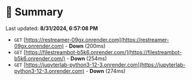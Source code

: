 # 📖 Summary
Last updated: **8/31/2024, 6:57:08 PM**

- `GET` [https://restreamer-09gx.onrender.com](https://restreamer-09gx.onrender.com) - **Down** (200ms)
- `GET` [https://filestreambot-b5k6.onrender.com/](https://filestreambot-b5k6.onrender.com/) - **Down** (254ms)
- `GET` [https://jupyterlab-python3-12-3.onrender.com](https://jupyterlab-python3-12-3.onrender.com) - **Down** (274ms)
